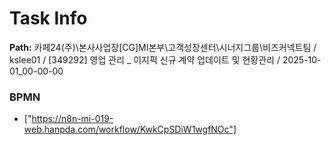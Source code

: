 # Task Info

**Path:** 카페24(주)\본사사업장\[CG]MI본부\고객성장센터\시너지그룹\비즈커넥트팀 / kslee01 / [349292] 영업 관리 _ 이지픽 신규 계약 업데이트 및 현황관리 / 2025-10-01_00-00-00

### BPMN
- ["https://n8n-mi-019-web.hanpda.com/workflow/KwkCpSDiW1wgfNOc"]

